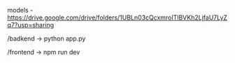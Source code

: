 models - https://drive.google.com/drive/folders/1UBLn03cQcxmroITlBVKh2LjfaU7LyZq7?usp=sharing


/badkend -> python app.py


/frontend -> npm run dev
 
